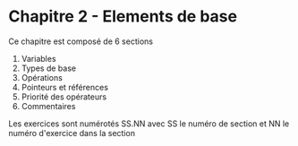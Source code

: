# Chapitre 2 - Elements de base

Ce chapitre est composé de 6 sections

1. Variables
2. Types de base
3. Opérations
4. Pointeurs et références
5. Priorité des opérateurs
6. Commentaires

Les exercices sont numérotés SS.NN avec SS le numéro de section et NN le numéro d'exercice dans la section